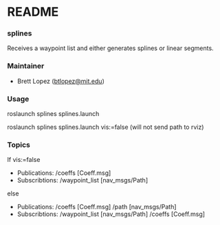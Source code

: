 # README #

### splines ###
Receives a waypoint list and either generates splines or linear segments.

### Maintainer ###
* Brett Lopez (btlopez@mit.edu)

### Usage ###
roslaunch splines splines.launch 

roslaunch splines splines.launch vis:=false (will not send path to rviz)

### Topics ###
If vis:=false

* Publications: /coeffs [Coeff.msg]
* Subscribtions: /waypoint_list [nav_msgs/Path]

else

* Publications: /coeffs [Coeff.msg] /path [nav_msgs/Path]
* Subscribtions: /waypoint_list [nav_msgs/Path] /coeffs [Coeff.msg]